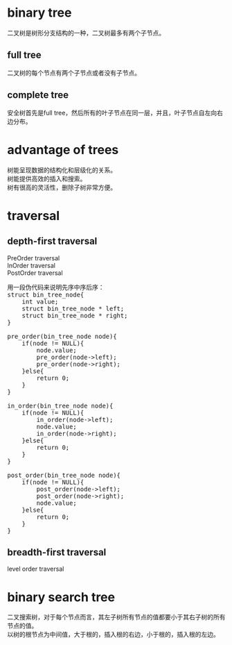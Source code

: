 # binary tree  
二叉树是树形分支结构的一种，二叉树最多有两个子节点。    
  
## full tree  
二叉树的每个节点有两个子节点或者没有子节点。    
  
## complete tree   
安全树首先是full tree，然后所有的叶子节点在同一层，并且，叶子节点自左向右边分布。    
  
  
# advantage of trees  
树能呈现数据的结构化和层级化的关系。    
树能提供高效的插入和搜索。    
树有很高的灵活性，删除子树非常方便。    
  
  
# traversal    
  
## depth-first traversal  
PreOrder traversal    
InOrder traversal    
PostOrder traversal    
  
<pre>
用一段伪代码来说明先序中序后序：  
struct bin_tree_node{  
	int value;  
	struct bin_tree_node * left;  
	struct bin_tree_node * right;  
}  
  
pre_order(bin_tree_node node){  
	if(node != NULL){  
		node.value;  
		pre_order(node->left);  
		pre_order(node->right);  
	}else{  
		return 0;  
	}  
}  
  
in_order(bin_tree_node node){  
	if(node != NULL){  
		in_order(node->left);  
		node.value;  
		in_order(node->right);  
	}else{  
		return 0;  
	}  
}  
  
post_order(bin_tree_node node){  
	if(node != NULL){  
		post_order(node->left);  
		post_order(node->right);  
		node.value;  
	}else{  
		return 0;  
	}  
}  
</pre>
  
## breadth-first traversal  
level order traversal    
  
  
# binary search tree   
二叉搜索树，对于每个节点而言，其左子树所有节点的值都要小于其右子树的所有节点的值。    
以树的根节点为中间值，大于根的，插入根的右边，小于根的，插入根的左边。    
  
